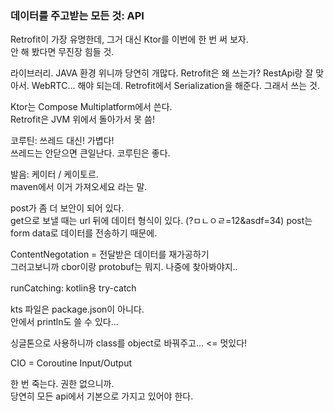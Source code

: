### 데이터를 주고받는 모든 것: API
Retrofit이 가장 유명한데, 그거 대신 Ktor를 이번에 한 번 써 보자.  
안 해 봤다면 무진장 힘들 것.  

라이브러리. JAVA 환경 위니까 당연히 개많다.
Retrofit은 왜 쓰는가? RestApi랑 잘 맞아서.
WebRTC... 해야 되는데.
Retrofit에서 Serialization을 해준다. 그래서 쓰는 것.

Ktor는 Compose Multiplatform에서 쓴다.  
Retrofit은 JVM 위에서 돌아가서 못 씀!  

코루틴: 쓰레드 대신! 가볍다!  
쓰레드는 안닫으면 큰일난다. 코루틴은 좋다.  

발음: 케이터 / 케이토르.  
maven에서 이거 가져오세요 라는 말.

post가 좀 더 보안이 되어 있다.  
get으로 보낼 때는 url 뒤에 데이터 형식이 있다. (?ㅁㄴㅇㄹ=12&asdf=34)
post는 form data로 데이터를 전송하기 때문에.

ContentNegotation = 전달받은 데이터를 재가공하기  
그러고보니까 cbor이랑 protobuf는 뭐지. 나중에 찾아봐야지..

runCatching: kotlin용 try-catch

kts 파일은 package.json이 아니다.  
안에서 println도 쓸 수 있다...

싱글톤으로 사용하니까 class를 object로 바꿔주고... <= 멋있다!

CIO = Coroutine Input/Output


한 번 죽는다.
권한 없으니까.  
당연히 모든 api에서 기본으로 가지고 있어야 한다.